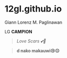 # 12gl.github.io
Giann Lorenz M. Paglinawan

LG **CAMPION**

>*Love Scars 💕🤞*

>**d nako makauwi😢😔**
